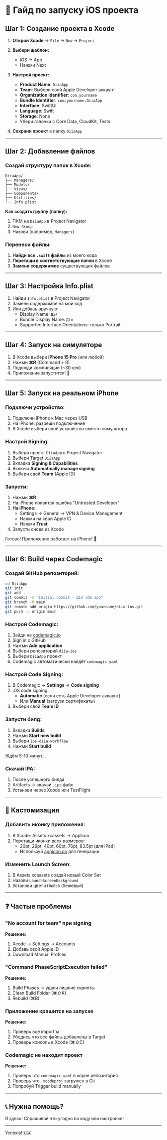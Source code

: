# 🚀 Гайд по запуску iOS проекта

## Шаг 1: Создание проекта в Xcode

1. **Открой Xcode** → `File` → `New` → `Project`

2. **Выбери шаблон:**
   - iOS → App
   - Нажми Next

3. **Настрой проект:**
   - **Product Name**: `DiiaApp`
   - **Team**: Выбери свой Apple Developer аккаунт
   - **Organization Identifier**: `com.yourname`
   - **Bundle Identifier**: `com.yourname.DiiaApp`
   - **Interface**: SwiftUI
   - **Language**: Swift
   - **Storage**: None
   - Убери галочки с Core Data, CloudKit, Tests

4. **Сохрани проект** в папку `DiiaApp`

---

## Шаг 2: Добавление файлов

### Создай структуру папок в Xcode:

```
DiiaApp/
├── Managers/
├── Models/
├── Views/
├── Components/
├── Utilities/
└── Info.plist
```

**Как создать группу (папку):**
1. ПКМ на `DiiaApp` в Project Navigator
2. `New Group`
3. Назови (например, `Managers`)

### Перенеси файлы:

1. **Найди все `.swift` файлы** из моего кода
2. **Перетащи в соответствующие папки** в Xcode
3. **Замени содержимое** существующих файлов

---

## Шаг 3: Настройка Info.plist

1. Найди `Info.plist` в Project Navigator
2. Замени содержимое на мой код
3. Или добавь вручную:
   - Display Name: `Дія`
   - Bundle Display Name: `Дія`
   - Supported Interface Orientations: только Portrait

---

## Шаг 4: Запуск на симуляторе

1. В Xcode выбери **iPhone 15 Pro** (или любой)
2. Нажми **⌘R** (Command + R)
3. Подожди компиляции (~30 сек)
4. Приложение запустится! 🎉

---

## Шаг 5: Запуск на реальном iPhone

### Подключи устройство:

1. Подключи iPhone к Mac через USB
2. На iPhone: разреши подключение
3. В Xcode выбери своё устройство вместо симулятора

### Настрой Signing:

1. Выбери проект `DiiaApp` в Project Navigator
2. Выбери Target `DiiaApp`
3. Вкладка **Signing & Capabilities**
4. Включи **Automatically manage signing**
5. Выбери свой **Team** (Apple ID)

### Запусти:

1. Нажми **⌘R**
2. На iPhone появится ошибка "Untrusted Developer"
3. **На iPhone:**
   - Settings → General → VPN & Device Management
   - Нажми на свой Apple ID
   - Нажми **Trust**
4. Запусти снова из Xcode

Готово! Приложение работает на iPhone! 📱

---

## Шаг 6: Build через Codemagic

### Создай GitHub репозиторий:

```bash
cd DiiaApp
git init
git add .
git commit -m "Initial commit - Дія iOS app"
git branch -M main
git remote add origin https://github.com/yourname/diia-ios.git
git push -u origin main
```

### Настрой Codemagic:

1. Зайди на [codemagic.io](https://codemagic.io)
2. Sign in с GitHub
3. Нажми **Add application**
4. Выбери репозиторий `diia-ios`
5. Выбери `DiiaApp` проект
6. Codemagic автоматически найдёт `codemagic.yaml`

### Настрой Code Signing:

1. В Codemagic → **Settings** → **Code signing**
2. iOS code signing:
   - **Automatic** (если есть Apple Developer аккаунт)
   - Или **Manual** (загрузи сертификаты)
3. Выбери свой **Team ID**

### Запусти билд:

1. Вкладка **Builds**
2. Нажми **Start new build**
3. Выбери `ios-diia-workflow`
4. Нажми **Start build**

Ждём 5-10 минут...

### Скачай IPA:

1. После успешного билда
2. Artifacts → скачай `.ipa` файл
3. Установи через Xcode или TestFlight

---

## 🎨 Кастомизация

### Добавить иконку приложения:

1. В Xcode: Assets.xcassets → AppIcon
2. Перетащи иконки всех размеров:
   - 20pt, 29pt, 40pt, 60pt, 76pt, 83.5pt (для iPad)
   - Используй [appicon.co](https://appicon.co) для генерации

### Изменить Launch Screen:

1. В Assets.xcassets создай новый Color Set
2. Назови `LaunchScreenBackground`
3. Установи цвет `#f0e0c0` (бежевый)

---

## ❓ Частые проблемы

### "No account for team" при signing
**Решение:**
1. Xcode → Settings → Accounts
2. Добавь свой Apple ID
3. Download Manual Profiles

### "Command PhaseScriptExecution failed"
**Решение:**
1. Build Phases → удали лишние скрипты
2. Clean Build Folder (⌘⇧K)
3. Rebuild (⌘B)

### Приложение крашится на запуске
**Решение:**
1. Проверь все import'ы
2. Убедись что все файлы добавлены в Target
3. Проверь консоль в Xcode (⌘⇧C)

### Codemagic не находит проект
**Решение:**
1. Проверь что `codemagic.yaml` в корне репозитория
2. Проверь что `.xcodeproj` загружен в Git
3. Попробуй Trigger build manually

---

## 📞 Нужна помощь?

Я здесь! Спрашивай что угодно по коду или настройке! 

---

Успехів! 🇺🇦

